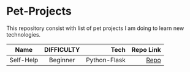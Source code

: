 # Pet-Projects
This repository consist with list of pet projects I am doing to learn new technologies.

| Name      | DIFFICULTY  | Tech  | Repo Link |
| ------------- |:----------------:| -----------:|------:| 
| Self-Help |  Beginner | Python-Flask |<a href="https://github.com/Nowshin1077/Self-Help"> Repo </a>|

